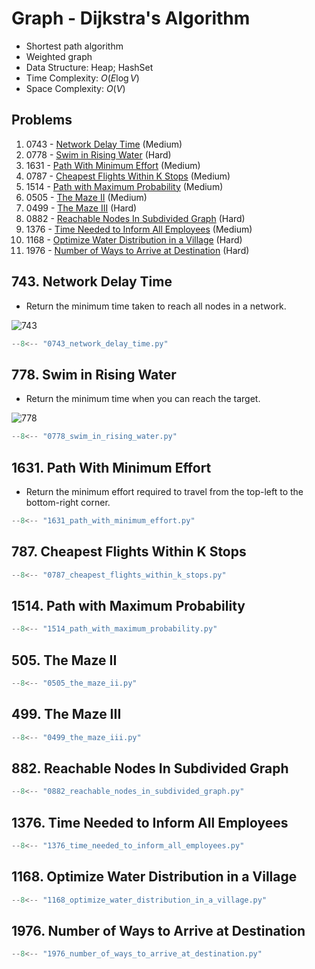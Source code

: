 # Graph - Dijkstra's Algorithm

- Shortest path algorithm
- Weighted graph
- Data Structure: Heap; HashSet
- Time Complexity: $O(E \log V)$
- Space Complexity: $O(V)$

## Problems

1. 0743 - [Network Delay Time](https://leetcode.com/problems/network-delay-time/) (Medium)
2. 0778 - [Swim in Rising Water](https://leetcode.com/problems/swim-in-rising-water/) (Hard)
3. 1631 - [Path With Minimum Effort](https://leetcode.com/problems/path-with-minimum-effort/) (Medium)
4. 0787 - [Cheapest Flights Within K Stops](https://leetcode.com/problems/cheapest-flights-within-k-stops/) (Medium)
5. 1514 - [Path with Maximum Probability](https://leetcode.com/problems/path-with-maximum-probability/) (Medium)
6. 0505 - [The Maze II](https://leetcode.com/problems/the-maze-ii/) (Medium)
7. 0499 - [The Maze III](https://leetcode.com/problems/the-maze-iii/) (Hard)
8. 0882 - [Reachable Nodes In Subdivided Graph](https://leetcode.com/problems/reachable-nodes-in-subdivided-graph/) (Hard)
9. 1376 - [Time Needed to Inform All Employees](https://leetcode.com/problems/time-needed-to-inform-all-employees/) (Medium)
10. 1168 - [Optimize Water Distribution in a Village](https://leetcode.com/problems/optimize-water-distribution-in-a-village/) (Hard)
11. 1976 - [Number of Ways to Arrive at Destination](https://leetcode.com/problems/number-of-ways-to-arrive-at-destination/) (Hard)

## 743. Network Delay Time

- Return the minimum time taken to reach all nodes in a network.

![743](https://assets.leetcode.com/uploads/2019/05/23/931_example_1.png)

```python
--8<-- "0743_network_delay_time.py"
```

## 778. Swim in Rising Water

- Return the minimum time when you can reach the target.

![778](https://assets.leetcode.com/uploads/2021/06/29/swim2-grid-1.jpg)

```python
--8<-- "0778_swim_in_rising_water.py"
```

## 1631. Path With Minimum Effort

- Return the minimum effort required to travel from the top-left to the bottom-right corner.

```python
--8<-- "1631_path_with_minimum_effort.py"
```

## 787. Cheapest Flights Within K Stops

```python
--8<-- "0787_cheapest_flights_within_k_stops.py"
```

## 1514. Path with Maximum Probability

```python
--8<-- "1514_path_with_maximum_probability.py"
```

## 505. The Maze II

```python
--8<-- "0505_the_maze_ii.py"
```

## 499. The Maze III

```python
--8<-- "0499_the_maze_iii.py"
```

## 882. Reachable Nodes In Subdivided Graph

```python
--8<-- "0882_reachable_nodes_in_subdivided_graph.py"
```

## 1376. Time Needed to Inform All Employees

```python
--8<-- "1376_time_needed_to_inform_all_employees.py"
```

## 1168. Optimize Water Distribution in a Village

```python
--8<-- "1168_optimize_water_distribution_in_a_village.py"
```

## 1976. Number of Ways to Arrive at Destination

```python
--8<-- "1976_number_of_ways_to_arrive_at_destination.py"
```
